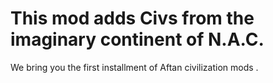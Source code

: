# This mod adds Civs from the imaginary continent of N.A.C.

We bring you the first installment of Aftan civilization mods .


